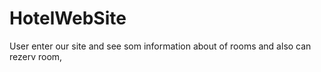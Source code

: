 # HotelWebSite
User enter our site and see som information about of rooms and also can rezerv room,
